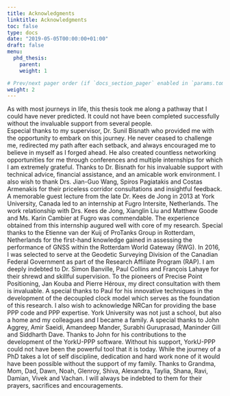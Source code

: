 ```yaml
---
title: Acknowledgments
linktitle: Acknowledgments
toc: false
type: docs
date: "2019-05-05T00:00:00+01:00"
draft: false
menu:
  phd_thesis:
    parent: 
    weight: 1

# Prev/next pager order (if `docs_section_pager` enabled in `params.toml`)
weight: 2
--- 
```


As with most journeys in life, this thesis took me along a pathway that I could have never predicted. It could not have been completed successfully without the invaluable support from several people.  
Especial thanks to my supervisor, Dr. Sunil Bisnath who provided me with the opportunity to embark on this journey. He never ceased to challenge me, redirected my path after each setback, and always encouraged me to believe in myself as I forged ahead. He also created countless networking opportunities for me through conferences and multiple internships for which I am extremely grateful. Thanks to Dr. Bisnath for his invaluable support with technical advice, financial assistance, and an amicable work environment. I also wish to thank Drs. Jian-Guo Wang, Spiros Pagiatakis and Costas Armenakis for their priceless corridor consultations and insightful feedback.
A memorable guest lecture from the late Dr. Kees de Jong in 2013 at York University, Canada led to an internship at Fugro Intersite, Netherlands. The work relationship with Drs. Kees de Jong, Xianglin Liu and Matthew Goode and Ms. Karin Cambier at Fugro was commendable. The experience obtained from this internship augured well with core of my research. Special thanks to the Etienne van der Kuij of ProTanks Group in Rotterdam, Netherlands for the first-hand knowledge gained in assessing the performance of GNSS within the Rotterdam World Gateway (RWG).
In 2016, I was selected to serve at the Geodetic Surveying Division of the Canadian Federal Government as part of the Research Affiliate Program (RAP). I am deeply indebted to Dr. Simon Banville, Paul Collins and François Lahaye for their shrewd and skillful supervision. To the pioneers of Precise Point Positioning, Jan Kouba and Pierre Héroux, my direct consultation with them is invaluable. A special thanks to Paul for his innovative techniques in the development of the decoupled clock model which serves as the foundation of this research. I also wish to acknowledge NRCan for providing the base PPP code and PPP expertise.
York University was not just a school, but also a home and my colleagues and I became a family. A special thanks to John Aggrey, Amir Saeidi, Amandeep Mander, Surabhi Guruprasad, Maninder Gill and Siddharth Dave. Thanks to John for his contributions to the development of the YorkU-PPP software. Without his support, YorkU-PPP could not have been the powerful tool that it is today.
While the journey of a PhD takes a lot of self discipline, dedication and hard work none of it would have been possible without the support of my family. Thanks to Grandma, Mom, Dad, Dawn, Noah, Glenroy, Shiva, Alexandra, Taylia, Shana, Ravi, Damian, Vivek and Vachan. I will always be indebted to them for their prayers, sacrifices and encouragements.


